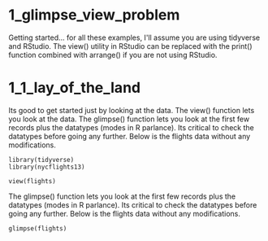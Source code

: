 # 1_glimpse_view_problem

Getting started... for all these examples, I'll assume you are using tidyverse and RStudio. The view() utility in RStudio can be replaced with the print() function combined with arrange() if you are not using RStudio.

# 1_1_lay_of_the_land

Its good to get started just by looking at the data. The view() function lets you look at the data. The glimpse() function lets you look at the first few records plus the datatypes (modes in R parlance). Its critical to check the datatypes before going any further. Below is the flights data without any modifications.

    library(tidyverse)
    library(nycflights13)
    
    view(flights)
    
The glimpse() function lets you look at the first few records plus the datatypes (modes in R parlance). Its critical to check the datatypes before going any further. Below is the flights data without any modifications.   
    
    
    glimpse(flights)
    
